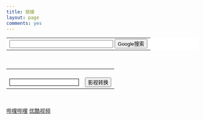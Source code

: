 ```yaml
---
title: 链接
layout: page
comments: yes
---
```


<center>
	<FORM method=GET action="http://www.google.com/search" target="_blank">
		<TABLE bgcolor="#FFFFFF" style="border:none;">
			<tr>
				<td>
					<INPUT TYPE=text name=q size=31 maxlength=255 value="">
					<INPUT TYPE=hidden name=hl  value=zh-CN>
					<INPUT type=submit name=btnG  value="Google搜索">
				</td>
			</tr>
		</TABLE>
	</FORM>
</center>

<br/>

<center>
<form id="bdfm" target="_blank" name="bdfm" method="get" action="https://api.47ks.com/webcloud/">
    <table>
       <tr> 
            <td><br/><input type="text" id="search1" name="v" style="border:1px,solid" /></td>
            <td><br/><input type="submit" value="影视转换" /></td>
         </tr>
    </table>
</form>
</center>
<br/>

<a href="http://www.bilibili.com/" target="_blank" >哔哩哔哩</a>
<a href="http://www.youku.com/" target="_blank" />优酷视频</a>
<a href="" target="_blank" /></a>
<a href="" target="_blank" /></a>
